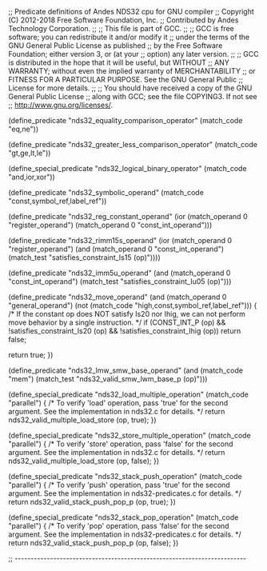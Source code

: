 ;; Predicate definitions of Andes NDS32 cpu for GNU compiler
;; Copyright (C) 2012-2018 Free Software Foundation, Inc.
;; Contributed by Andes Technology Corporation.
;;
;; This file is part of GCC.
;;
;; GCC is free software; you can redistribute it and/or modify it
;; under the terms of the GNU General Public License as published
;; by the Free Software Foundation; either version 3, or (at your
;; option) any later version.
;;
;; GCC is distributed in the hope that it will be useful, but WITHOUT
;; ANY WARRANTY; without even the implied warranty of MERCHANTABILITY
;; or FITNESS FOR A PARTICULAR PURPOSE.  See the GNU General Public
;; License for more details.
;;
;; You should have received a copy of the GNU General Public License
;; along with GCC; see the file COPYING3.  If not see
;; <http://www.gnu.org/licenses/>.

(define_predicate "nds32_equality_comparison_operator"
  (match_code "eq,ne"))

(define_predicate "nds32_greater_less_comparison_operator"
  (match_code "gt,ge,lt,le"))

(define_special_predicate "nds32_logical_binary_operator"
  (match_code "and,ior,xor"))

(define_predicate "nds32_symbolic_operand"
  (match_code "const,symbol_ref,label_ref"))

(define_predicate "nds32_reg_constant_operand"
  (ior (match_operand 0 "register_operand")
       (match_operand 0 "const_int_operand")))

(define_predicate "nds32_rimm15s_operand"
  (ior (match_operand 0 "register_operand")
       (and (match_operand 0 "const_int_operand")
	    (match_test "satisfies_constraint_Is15 (op)"))))

(define_predicate "nds32_imm5u_operand"
  (and (match_operand 0 "const_int_operand")
       (match_test "satisfies_constraint_Iu05 (op)")))

(define_predicate "nds32_move_operand"
  (and (match_operand 0 "general_operand")
       (not (match_code "high,const,symbol_ref,label_ref")))
{
  /* If the constant op does NOT satisfy Is20 nor Ihig,
     we can not perform move behavior by a single instruction.  */
  if (CONST_INT_P (op)
      && !satisfies_constraint_Is20 (op)
      && !satisfies_constraint_Ihig (op))
    return false;

  return true;
})

(define_predicate "nds32_lmw_smw_base_operand"
  (and (match_code "mem")
       (match_test "nds32_valid_smw_lwm_base_p (op)")))

(define_special_predicate "nds32_load_multiple_operation"
  (match_code "parallel")
{
  /* To verify 'load' operation, pass 'true' for the second argument.
     See the implementation in nds32.c for details.  */
  return nds32_valid_multiple_load_store (op, true);
})

(define_special_predicate "nds32_store_multiple_operation"
  (match_code "parallel")
{
  /* To verify 'store' operation, pass 'false' for the second argument.
     See the implementation in nds32.c for details.  */
  return nds32_valid_multiple_load_store (op, false);
})

(define_special_predicate "nds32_stack_push_operation"
  (match_code "parallel")
{
  /* To verify 'push' operation, pass 'true' for the second argument.
     See the implementation in nds32-predicates.c for details.  */
  return nds32_valid_stack_push_pop_p (op, true);
})

(define_special_predicate "nds32_stack_pop_operation"
  (match_code "parallel")
{
  /* To verify 'pop' operation, pass 'false' for the second argument.
     See the implementation in nds32-predicates.c for details.  */
  return nds32_valid_stack_push_pop_p (op, false);
})

;; ------------------------------------------------------------------------
